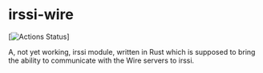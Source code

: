# irssi-wire
[![Actions Status](https://github.com/hargonix/irssi-wire/workflows/rust/badge.svg)]


A, not yet working, irssi module, written in Rust which is supposed to bring
the ability to communicate with the Wire servers to irssi.
